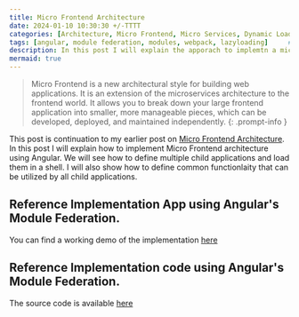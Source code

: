 ```yaml
---
title: Micro Frontend Architecture
date: 2024-01-10 10:30:30 +/-TTTT
categories: [Architecture, Micro Frontend, Micro Services, Dynamic Loading]
tags: [angular, module federation, modules, webpack, lazyloading]     # TAG names should always be lowercase
description: In this post I will explain the apporach to implemtn a micro frontend architecture. We will see how to define multiple child applications and load them in a shell. I will also show how to define common functionlaity that can be utilized by all child applications.
mermaid: true
---
```



 >Micro Frontend is a new architectural style for building web applications. It is an extension of the microservices architecture to the frontend world. It allows you to break down your large frontend application into smaller, more manageable pieces, which can be developed, deployed, and maintained independently.
 {: .prompt-info }

 This post is continuation to my earlier post on [Micro Frontend Architecture](https://pravinchandankhede.github.io/posts/MicroFrontend/). In this post I will explain how to implement Micro Frontend architecture using Angular. We will see how to define multiple child applications and load them in a shell. I will also show how to define common functionlaity that can be utilized by all child applications.

## Reference Implementation App using Angular's Module Federation.

You can find a working demo of the implementation [here](https://agreeable-sand-05b276e0f.4.azurestaticapps.net/)

## Reference Implementation code using Angular's Module Federation.

The source code is available [here](https://github.com/pravinchandankhede/microfrontend)
